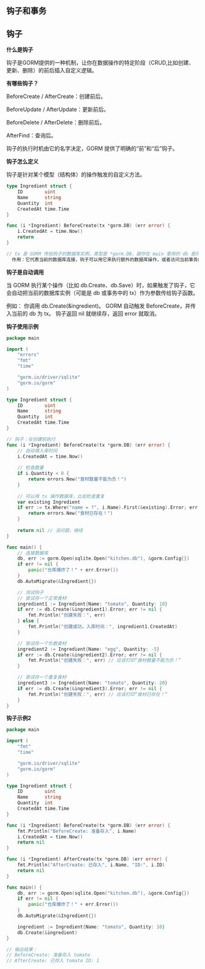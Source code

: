## 钩子和事务

## 钩子

__什么是钩子__

钩子是GORM提供的一种机制，让你在数据操作的特定阶段（CRUD,比如创建、更新、删除）的前后插入自定义逻辑。

**有哪些钩子？**

BeforeCreate / AfterCreate：创建前后。

BeforeUpdate / AfterUpdate：更新前后。

BeforeDelete / AfterDelete：删除前后。

AfterFind：查询后。

钩子的执行时机由它的名字决定，GORM 提供了明确的“前”和“后”钩子。

**钩子怎么定义**

钩子是针对某个模型（结构体）的操作触发的自定义方法。

```go
type Ingredient struct {
    ID        uint
    Name      string
    Quantity  int
    CreatedAt time.Time
}

func (i *Ingredient) BeforeCreate(tx *gorm.DB) (err error) {
    i.CreatedAt = time.Now()
    return
}

// tx 是 GORM 传给钩子的数据库实例，类型是 *gorm.DB，跟你在 main 里用的 db 是同一类东西。
  作用：它代表当前的数据库连接，钩子可以用它来执行额外的数据库操作，或者访问当前事务的状态。
```

**钩子是自动调用**

当 GORM 执行某个操作（比如 db.Create、db.Save）时，如果触发了钩子，它会自动把当前的数据库实例（可能是 db 或事务中的 tx）作为参数传给钩子函数。

例如：
你调用 db.Create(&ingredient)。
GORM 自动触发 BeforeCreate，并传入当前的 db 为 tx。
钩子返回 nil 就继续存，返回 error 就取消。

__钩子使用示例__

```go
package main

import (
    "errors"
    "fmt"
    "time"

    "gorm.io/driver/sqlite"
    "gorm.io/gorm"
)

type Ingredient struct {
    ID        uint
    Name      string
    Quantity  int
    CreatedAt time.Time
}

// 钩子：在创建前执行
func (i *Ingredient) BeforeCreate(tx *gorm.DB) (err error) {
    // 自动填入库时间
    i.CreatedAt = time.Now()
    
    // 检查数量
    if i.Quantity < 0 {
        return errors.New("食材数量不能为负！")
    }
    
    // 可以用 tx 操作数据库，比如检查重复
    var existing Ingredient
    if err := tx.Where("name = ?", i.Name).First(&existing).Error; err == nil {
        return errors.New("食材已存在！")
    }
    
    return nil // 没问题，继续
}

func main() {
    // 连接数据库
    db, err := gorm.Open(sqlite.Open("kitchen.db"), &gorm.Config{})
    if err != nil {
        panic("仓库爆炸了！" + err.Error())
    }
    db.AutoMigrate(&Ingredient{})

    // 测试钩子
    // 尝试存一个正常食材
    ingredient1 := Ingredient{Name: "tomato", Quantity: 10}
    if err := db.Create(&ingredient1).Error; err != nil {
        fmt.Println("创建失败：", err)
    } else {
        fmt.Println("创建成功，入库时间：", ingredient1.CreatedAt)
    }

    // 尝试存一个负数食材
    ingredient2 := Ingredient{Name: "egg", Quantity: -5}
    if err := db.Create(&ingredient2).Error; err != nil {
        fmt.Println("创建失败：", err) // 应该打印“食材数量不能为负！”
    }

    // 尝试存一个重复食材
    ingredient3 := Ingredient{Name: "tomato", Quantity: 20}
    if err := db.Create(&ingredient3).Error; err != nil {
        fmt.Println("创建失败：", err) // 应该打印“食材已存在！”
    }
}
```
**钩子示例2**
```go
package main

import (
    "fmt"
    "time"

    "gorm.io/driver/sqlite"
    "gorm.io/gorm"
)

type Ingredient struct {
    ID        uint
    Name      string
    Quantity  int
    CreatedAt time.Time
}

func (i *Ingredient) BeforeCreate(tx *gorm.DB) (err error) {
    fmt.Println("BeforeCreate: 准备存入", i.Name)
    i.CreatedAt = time.Now()
    return nil
}

func (i *Ingredient) AfterCreate(tx *gorm.DB) (err error) {
    fmt.Println("AfterCreate: 已存入", i.Name, "ID:", i.ID)
    return nil
}

func main() {
    db, err := gorm.Open(sqlite.Open("kitchen.db"), &gorm.Config{})
    if err != nil {
        panic("仓库爆炸了！" + err.Error())
    }
    db.AutoMigrate(&Ingredient{})

    ingredient := Ingredient{Name: "tomato", Quantity: 10}
    db.Create(&ingredient)
}

// 输出结果：
// BeforeCreate: 准备存入 tomato
// AfterCreate: 已存入 tomato ID: 1
```
